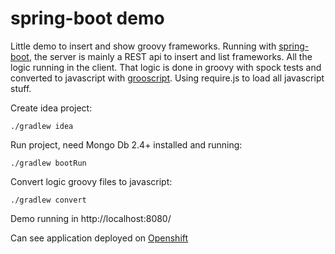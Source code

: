 spring-boot demo
================

Little demo to insert and show groovy frameworks. Running with [spring-boot](http://projects.spring.io/spring-boot/), the
server is mainly a REST api to insert and list frameworks. All the logic running in the client. That logic is done
in groovy with spock tests and converted to javascript with [grooscript](http://grooscript.org). Using require.js to
load all javascript stuff.

Create idea project:

    ./gradlew idea

Run project, need Mongo Db 2.4+ installed and running:

    ./gradlew bootRun

Convert logic groovy files to javascript:

    ./gradlew convert

Demo running in http://localhost:8080/

Can see application deployed on [Openshift](http://frameworks-groovygs.rhcloud.com/)